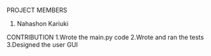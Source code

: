 PROJECT MEMBERS
1. Nahashon Kariuki 


CONTRIBUTION
1.Wrote the main.py code 
2.Wrote and ran the tests
3.Designed the user GUI
